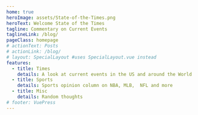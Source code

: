 ```yaml
---
home: true
heroImage: assets/State-of-the-Times.png
heroText: Welcome State of the Times
tagline: Commentary on Current Events
taglineLink: /blog/
pageClass: homepage
# actionText: Posts
# actionLink: /blog/
# layout: SpecialLayout #uses SpecialLayout.vue instead
features:
  - title: Times
    details: A look at current events in the US and around the World
  - title: Sports
    details: Sports opinion column on NBA, MLB,  NFL and more
  - title: Misc
    details: Random thoughts
# footer: VuePress 
---
```


<!-- <Home/> -->